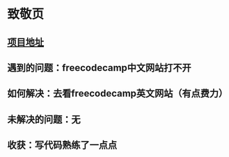# 致敬页 
## <a href="https://codepen.io/shenli0127/pen/jOrjexm">项目地址</a> 
## 遇到的问题：freecodecamp中文网站打不开
## 如何解决：去看freecodecamp英文网站（有点费力） 
## 未解决的问题：无 
## 收获：写代码熟练了一点点
